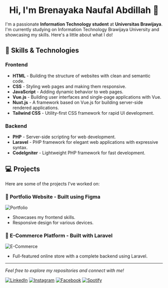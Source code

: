 <h1 align="center"> Hi, I'm Brenayaka Naufal Abdillah 👋</h1>

I'm a passionate **Information Technology student** at **Universitas Brawijaya**. I'm currently studying on Information Technology Brawijaya University and showcasing my skills. Here's a little about what I do!

## 🚀 Skills & Technologies

### Frontend
- **HTML** - Building the structure of websites with clean and semantic code.
- **CSS** - Styling web pages and making them responsive.
- **JavaScript** - Adding dynamic behavior to web pages.
- **Vue.js** - Building user interfaces and single-page applications with Vue.
- **Nuxt.js** - A framework based on Vue.js for building server-side rendered applications.
- **Tailwind CSS** - Utility-first CSS framework for rapid UI development.

### Backend
- **PHP** - Server-side scripting for web development.
- **Laravel** - PHP framework for elegant web applications with expressive syntax.
- **CodeIgniter** - Lightweight PHP framework for fast development.

## 💻 Projects

Here are some of the projects I've worked on:

### 🎨 **Portfolio Website** - Built using Figma
![Portfolio]([https://via.placeholder.com/150](https://www.behance.net/gallery/227371935/Portofolio-2025-Brenayaka-Naufal-Abdillah))

- Showcases my frontend skills.
- Responsive design for various devices.

### 🛒 **E-Commerce Platform** - Built with Laravel
![E-Commerce](https://via.placeholder.com/150)

- Full-featured online store with a complete backend using Laravel.

---

<div>
  <i>Feel free to explore my repositories and connect with me!</i><br>

<a href="https://www.linkedin.com/in/brenayaka-naufal-abdillah-947a55288" target="_blank"><img src="https://img.shields.io/badge/LinkedIn-%230077B5.svg?&style=flat-square&logo=linkedin&logoColor=white" alt="LinkedIn"></a>
<a href="https://www.instagram.com/brenaufal" target="_blank"><img src="https://img.shields.io/badge/Instagram-%23E4405F.svg?&style=flat-square&logo=instagram&logoColor=white" alt="Instagram"></a>
<a href="https://www.facebook.com/brenaufal" target="_blank"><img src="https://img.shields.io/badge/Facebook-%231877F2.svg?&style=flat-square&logo=facebook&logoColor=white" alt="Facebook"></a>
<a href="https://open.spotify.com/user/6qk03du08kfvscrgvv7bvwfp8" target="_blank"><img src="https://img.shields.io/badge/Spotify-%231ED760.svg?&style=flat-square&logo=spotify&logoColor=white" alt="Spotify"></a>

</div>
